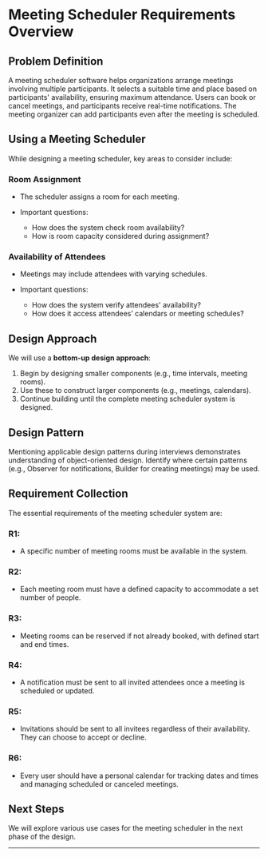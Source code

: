 # Meeting Scheduler Requirements Overview

## Problem Definition

A meeting scheduler software helps organizations arrange meetings involving multiple participants. It selects a suitable time and place based on participants' availability, ensuring maximum attendance. Users can book or cancel meetings, and participants receive real-time notifications. The meeting organizer can add participants even after the meeting is scheduled.

## Using a Meeting Scheduler

While designing a meeting scheduler, key areas to consider include:

### Room Assignment

* The scheduler assigns a room for each meeting.
* Important questions:

  * How does the system check room availability?
  * How is room capacity considered during assignment?

### Availability of Attendees

* Meetings may include attendees with varying schedules.
* Important questions:

  * How does the system verify attendees' availability?
  * How does it access attendees’ calendars or meeting schedules?

## Design Approach

We will use a **bottom-up design approach**:

1. Begin by designing smaller components (e.g., time intervals, meeting rooms).
2. Use these to construct larger components (e.g., meetings, calendars).
3. Continue building until the complete meeting scheduler system is designed.

## Design Pattern

Mentioning applicable design patterns during interviews demonstrates understanding of object-oriented design. Identify where certain patterns (e.g., Observer for notifications, Builder for creating meetings) may be used.

## Requirement Collection

The essential requirements of the meeting scheduler system are:

### R1:

* A specific number of meeting rooms must be available in the system.

### R2:

* Each meeting room must have a defined capacity to accommodate a set number of people.

### R3:

* Meeting rooms can be reserved if not already booked, with defined start and end times.

### R4:

* A notification must be sent to all invited attendees once a meeting is scheduled or updated.

### R5:

* Invitations should be sent to all invitees regardless of their availability. They can choose to accept or decline.

### R6:

* Every user should have a personal calendar for tracking dates and times and managing scheduled or canceled meetings.

## Next Steps

We will explore various use cases for the meeting scheduler in the next phase of the design.

---

<!-- ## System Design References

###  Use Case Diagram  
You can view the use case diagram at the following link:  
[Click to open Use Case Diagram](https://viewer.diagrams.net/?tags=%7B%7D&lightbox=1&target=blank&highlight=0000ff&edit=_blank&layers=1&nav=1&dark=1#R%3Cmxfile%20pages%3D%222%22%3E%3Cdiagram%20name%3D%22Parking%20Lot%201%22%20id%3D%224mi7ojPFxWIzs0nfCwQq%22%3E7Vxbk6s2Ev41rso%2BDAUIcXmcGZ8kD9mqs5nd7OZRAxqbGkAOyGM7v34lEDeJc4w93Jx4Xsa0oIGvP3VLrRYr8Bwff0rRbvtPEuBoZerBcQXWK9M0gG6yf1xyEhLD0AvJJg0DIasFL%2BGfWAjL0%2FZhgLPWiZSQiIa7ttAnSYJ92pKhNCWH9mlvJGrfdYc2WBG8%2BChSpf8NA7oVUlPX64afcbjZlre2y5ZX5L9vUrJPxA0TkuCiJUalHnFqtkUBOTRE4MsKPKeE0OJXfHzGEQe2hKy47sdvtFbPnOKE9rngj%2BPRPPzrP9ZXH8KPt5eH3W%2FO5sGEhZoPFO0FGF%2BOFCdBJh6ankqQmPCRY82OXiPiv6%2FAExMJYxp2cfhjyO4J1jo72tKY%2FzTYzxwgHIgG9cHFu%2BCgZSbxGj9hEmOantgJh4ZxbAFriiNEw4%2B2JZEgxKa6tlL3lYTstqYu2GtbQo%2Fgrut4Gmwrycg%2B9bG4rgmwpMrVz6qiKN1gqqhiPxrvWYtyC15gTVsx5sq0IwbyU7ZDScuc9h97Trwnn0QkXYFHjuTmFf3AXoHdW5f%2B%2FSM3G%2BtYCX14Q3EYnYpLYpIQptrHjfYsZwRv1XfHQk7xkT6gKNwkRUPGcKCNpgPzKw8x8ytFc0K4IG8vH5P92hT%2FoeyIIAOIS%2FOeVB2VgMEcMiZZ89%2B8i0COCmTQnzvXqM4tyXqVGrNWUximaqkbCrtUDVGY5EdPGU3Ju%2FBJvNXIpW%2Bskz3nduOywuUwcQEwF0X4LX%2FYpw%2Bc0pD5uceqKQ6DIBLKmeHCZPNvsstbHoym9BehYg2a0l9zH1iLU0IRRa%2Fi2fVcFqFXHH0lWUhDUtwzLa962nHmZ%2BWLQm5OuBYtKX0mCXthFAqkMcroAWe0gUT91mGyxWlYtDUAZu%2BLj71MWDVV1qsdDeR9ujrTra2tn2oxsBvyQ2WiXAZho22LK9QKfXUTymrxpnF7mVr5YcWvprDNenGe0j0KJ8B8SuEHyr4kefjaTXOnfdiGFL8UnXstOmTDp3%2FTiwsbfM%2BPi9Yc2YbDhOV4oOHnK%2F%2B8bcTfKvx2%2BfmWU73UgzqKB33cYOGsm1CxYL7jP%2Fdx9OhT7kGrvvZLi%2F8sWBJKSbySOyNYUzICpKYEqa1CCjoRHQlQVwH0eZ8xPHB6s5i65syYeipJgzhMbgZQD7YBtecmael3Goi%2BnDKK45uF1JsdUlOBlKJ3zEd8of%2BOVY%2FKdLLpHp4k8ACpRzueipahTwqXOnTP%2FHzIvgC4qiCyHLjUsLJDp7grUs8JlNvRC6cFylQ9G3vD9%2FyttqEf4VnxctzzxPImhctQ4PJRGizKWXWRalqQVNfuo2w7L5O8pYFkKSCpAP0lM2qWIZnC9TTbbGvpm1JTHKon2WvkhJqpzgfHsyIzXnr6n2jKD37nLRosD9fH5pnr0znrF%2BD0CKNz0ETpsZ6uGVfSREnidlBubKaoIxKFKXlar53UK4xdJ%2FREOq9M5olUnjqHEGm8VhIvT%2BG1E3g8Tycl7wpRnbgrOBRJk5ciZVcl7Njjw6cVXK%2BURF0jTddO0tUpumGioORVnA4HD80OD%2B%2BO5eDVWfjd4AMaXE4OeqDD4HBCgwN1qex7sUCY9by3Z27P8Noe33bcMz4%2FP%2FrK0GbvhtNPBwLzikDQhT0cJjYAR9ecdneXA3%2Ff0ABsTzO9xp%2FkRSyNeZLqT3rSkWMG6FqvG4ZRlimNIbxzo4jLGLUQokDP0xw4DFMYDTRT0mVPu34LLhtu3gmhrsEDfRg2MEXavGSw1Gn2p8hwDGnBBVs3xXFBBcsThzUR%2BMGpcdCbBgW8PYZNC%2BGLbRjdo4yLvYesyJx2pmoBhS0R2fBFIZ3fy9TZEdnPnHaXFimq4dtcSRpLTdJ8hPjAJI%2B%2Bz3rPzNlk6zxc02aTLXUIvN8FiOKFIObIq99diBmTIqYO8VAQVJ0yJkH4xl8gzUGcs29KZOtak52YbOpgqAldimPywYmXj1MqMY9WM3MQLg1INTXVCSTqrHSZ0%2BMtADs1y%2BOjyN9HhdObvdvaUpbE0DvSJJPG1NLlNleyt4TH1Lc9v3pOekFHGtN7HQuOLpwSLXXBEWVZXqzJ3%2FU9TDYcrx2Zt2NaYHE0U2dHgmboA4VRUZNqo5hjkbxmu1VHveOcC5RdzJsWQHXsy%2Fw%2FLjzaEqpO5Iz%2F7IjZal9VAVrahHwh82xgW5oL6kSrbrVtC6y2xv7p3e%2FrnXgWXi463iny%2BdTd1ZxQFE1NAjUVo5DgvjL4mcAgzbDmXhm0e9T63A0%2B4Nq%2FNbfBB14Krty8YdktNw%2BBc7Gfb6z6VEs8v68aVUWXlhGdzemXDu%2FsMnOZpF5IxAGup5mg25dcPBBRdcGJi9XsgZeTl83KhXAIMru7EoWuHLd0qDImZtDA6893BvVgkONYQzGoQ9XUDOpRBnln0AhxzHEbNU62NFy6dnJ9Ru%2FU86oeFZd3bo0Q3xxvGD516ZqYQ466OnHn0BQRbigOdemamkM98jvDbwqROKGf4cTABcIzbhQxAdDctsVt4F7Hng5djqxrbPbck0XjJot67ISHXR8VGStZ5NzIpErX3ZaD0aDtTOtkyq6xkLAFoKVZ7W0I3tXbEDp0lfmaqRzPjUzNRufhQuiV7zcAw9Ar3wdhS%2FSatlzduZHZ2d%2BFXi6AWrkJ%2FbP0cgEbdMvea1p6uTcycbM9efe24w1Kr1uLonI9bF06dvHUz7SYdSRl%2BsQ0HKsG6NZouBB2WVLUu55dliM5y6kdnDkos75puLOrueWKwUIs7MnVPLal6VdO%2F125CLOs3JjKxpdlji7Y38k3Nrf6uwXNQfv7Wdp4PcOTvawaAE%2FergG9K7lly1VJ0%2BaV3Ms%2BOHQRtxwplkCwUG4ta%2BjjSdtZHCip6M0t%2BTtpcpAbm1tj1TvxLy60Rj3MgoPVtQ5Xt%2BQsilbyB%2BGgcyWtTOnrWlUN3VS0GqtgSZeqpaE%2BYLn0%2BS3ubk9aLeyjK3KVpXstraQMvCPvyLiaVivxvfPG6fWXzsGX%2FwM%3D%3C%2Fdiagram%3E%3Cdiagram%20id%3D%22A038mI5rNn6LkVU-p_f-%22%20name%3D%22Parking%20Lot%202%22%3E7V1bd6M4Ev41Pmf2ITncMY%2B%2BdGbmnHRvttM7O71vMii2TjBiQY7t%2BfUrcTMIfA1gwdAPHVNgFar6qqQqleSROlvvfg2Av%2FqKHeiOFMnZjdT5SFEMQ5boH0bZxxRNMxPKMkBOTJMPhFf0F0yI6WMb5MCw8CDB2CXILxJt7HnQJgUaCAK8LT72ht0iVx8sYYnwagO3TP0PcsgqoSqSdLjxG0TLVcraUpI7a5A%2BnRDCFXDwNkdSv4zUWYAxiT%2BtdzPoMvGlgom%2F93TkbvZmAfTIJV%2F450b7%2BSzJwc%2FJ5L%2F6ExgT%2FK8%2FH7S4lQ%2FgbpIejxTDpe1NffbKZJ8Iwvjfhr3ndA2CJfJG6kTyd9nlA8E%2BJWkRicAdeQAuWrKnbPpuMKDUQwv00zL5G%2FFZ5AhgTduZuuUrsAhJAKh%2BU2rxG9HVH3CFbPq6SbtUEAueF6X5PG0VsI6mwEvfUs6%2FcIUcFjhwYPCQ3JiE2GViPtHNa8TpwjeSybPcpIuoWEP4DdNnolYD5C371UUQhhRAP5D9Dskv%2F4j7%2BYEp%2F8peKgXGygcMCKImPIlBOI%2FQOU0gOY85TzF96s2N7PENUTuhUiJr%2Bmcu04%2FbFSLw1Qc2a3FLXVvGJm9uiQUydnCXIyXm9yvEa0iCPX0kuasoVuILEneoSmpC2OacyzihrXJ%2BJf0iSPzZMmv8YPH0Q2L0VzgAXRwHMANBeLn1dkXpsmVySlf0CqVrFUpXm1K6IY7SfwQb%2B72HaleyKYI4ajfFUfsfwOuj0jVFOKWPxVH6V0xwYO%2FpJK2PujdU4XQvyyXlf9kR6DlhSa6UOGHxEr1auNh%2Bp0KhpCQgk4348ikS5lwqCjTAG8%2BBTnID7hD5k31%2B1CU9uf4ZXSvj9Hq%2Byz083%2BcuXmCAaN8ZoiLaUcWEeBPY8FTflfhB6BQivKP6e5AeJUm1yhozEu0E0AUEfRQDwyqVJSxeMKLvfMCHalqPus5BROZUH3cr%2BWo%2BmCu3Ni42JStcU4RaLiQnmkofxG9vISw8E4EtE9En8KdUOB8OeC7y6KcpjWLwexZjM1gxy51hFzMoeDh6iDNz3heskeO4UWPUumlM9IP5hvmDfKA8R1%2BcqwfK98QM1QjIBBCwiN6Mgc8FC%2Bi%2B4BARhFn7Qfzs1GcCjISnT0f6PKIEZIY9FqSiCKgQhGQLQ5L1LO0J8lYU4qQmnyNpnM%2BRrbLPMcwKnzNuyuVUTTKO%2B5pEsce9iUdfKnYnkiSnhNif6Nn1wZ9EV%2Fv81cUeJbaXOjxKTvZ6hej1mhwK9VaPY03K%2Fsmcb9E4HV%2FsW840LFtcw0c8TW1epGoK0wlIiYIUxbAeNeXI7ORqeCgmFRQ%2F%2BlhGu5iwBkx8DhMan4u6HRCaJT%2FKxn0Bkc5%2B6gYEBwaNAv9vPeiYcm2wMWUBYFM1Q%2B3oAsgLCN7pjPbVx%2BSK%2BLqrSwSM02XLH3UyDZ8CCGPGC4zdfomUGtrvF3WwMzmZ0oKLLlXkZFpdcFHLOZm7eZzfgOdQxfk%2BHfd6l5CjYQqnfHNcofxWE3KqQMPNDK%2F9eETpmeIP1SMCKV4VR%2FHPbErVQ7VrfAJeALULVF%2FT89UXPhMqgPKraiuG7HeN2W%2Bd17lS1nmr2W%2B1qrKiE2mps4mIFM2iJCIkjSWpOf2bN6e8q1rjYdJwLkLt7NKJKJhQzHKeOxsHrs9zj8t5blNpNz%2BlDmsfn8SEztdh3Q4IXSonLFsHREMLH%2FfOc4s2vJh8JdftsDGV%2B8NGK8Om%2BUqgg7PRFTOPL5l6H6tdfKVmcg2%2B6iv9GWtUBDwCbi79qWjN4KOYhvGUmpkIge1n100mtk1xe0UirKv5%2FU0IAw%2Bs4R0WTvztPZZrQKzZVxrYbsKY%2F6RAaqnzMAhZCM34v8Sfe4WrAIbU1YAw3NKXSLfr9GL1qFiuqUlyOb9QuXokN5ZU0ssZxTZLeke5gt7RyWLe3OBfGPrPDPtH9Xa24DcN1c5OBdKx6y5TAYlblNJk8%2Bb4VDvXVNOTgHKCc8BiLBmzC1jkF0w0%2BfbQ2DrXVNNYFGhzU1KIM1nCv8Ossq1JVIBtGIbFPcE9mGTwdZiaUlHCn5l8O3uCBdozNnHWyOu%2FEQHHyZXvXVZgVi%2F7L3ToA54Nz5tWI9x36GyvO2PSsiycSafMrjdpepfpsvj%2FibEgTqx4izCWpjSQhCLNUei7YD%2FFIHD65ULTgmBUmHQ1OiXhPfZX4I8K6cfXJNtFjVZ6RiEp3s17fC4%2FKfGEPmkqXOEtKzM%2BCO742S5Nj7SK9EtI%2F%2F7Y%2B%2FAWNYVxsb109oya%2BoVIA%2BbkzZ42rvsNE%2FRGh0NWrNOjE3NkPgVnVBRwq1UlPs2l4AyBKrjZrG3f%2F%2Bnxhb69ex1bQlKMaBOTjoldN15%2BHmwZZeNteR4sUEFuFPMMptvVjlEIIQcQ2LtT6koZKQHMVqBj6o556J7aL4n6mR422V5wRdAavpJots0YM0ujHBm1pRdgS0h3fQGwjspSYu54s3DbYuyD%2FRqmnF%2BSi3ZYf8SHuF5%2BtmmdEVWuTCS27lNVIp1x56pUDKH07ETic%2B482y5Tvz8X6ATK0SfLxyptpKeDwd1cUt42E2m3WsLF3H54z8GALc6EFInY%2B%2F0elXSZ1QSngd1dr6hVndZY6RWlxryiQDUMMxCuLvdnnVF7ptFU7aZZofZ2D2MWaLV9VlwV6ovWtbEumtbNqiQyJ9Bhc%2FBnine5DTy6UbEhXFUrdN7U5mCz6gyI43WSZ7duZZWQmqaMDrWQD9KjrIxH7Z20mw5bomzdkkzex99%2B1GEZRFqxqYbLGs2qfLUwmDmye3B0uqy25p1dqScVBX46tzfrMNhcX1Wrl%2BDX7pZ0874V3tI4h1HpUbGUFt3aLbiqb5sA78NKG%2Fwu3y7IpfN1nXeHTYOoI8ke6G3WlyV6SqkHkdI9DvqobCj1dRPlSIzPDgRzqenkI4CosZraP5lDGBgNjLrN6Akgd7CdgdHA6HpG%2F%2FZeABpsZ2A0MLqa0QuNq4oLQZ3sxsBoYNQ%2Bo%2B%2FwLc49HGm%2BM0scEreXW7fSE7XOLXE0VyhvCrSeOfpc4H%2Fs2JhFBT47F%2FhP7ChV1XFTHhgNjDJGMxeHQzA%2BMOoRo6kL7He2O3HA9cBoYHQ9o29scbzr83xV40qZLP3SeT7%2FW8P1zfMFqmAbfW6ef6Tuf1EBzc5N8zuPff43PnTr0t%2F4MJqC%2FlgRB%2FrJxrTvUW26kNCtsSB9hTdBeIeNCAGT7oVsuydVavb2xqVdnEQbPdJNrUd3%2FXXGdfDDpqFUHeXa6p7WsUA%2FCZa4jmdMXvc0wFj333%2BswW4GWJ0z2Z%2FBeO2se7sjXohT5O7AmRXP5TeFX3GWR%2B3vEp2ttHHdHp2QqXK%2F4GJoFecRKGkYVAh5bpj30csAM5EeSiBpV1ZfsQPZE%2F8H%3C%2Fdiagram%3E%3Cdiagram%20id%3D%222JbYtx7kbXOYMD5rNI6i%22%20name%3D%22Parking%20Lot%203%22%3E7V1bc6M4Fv41rpp9iAuJi%2BHRiTs7s9WZ6mqnemcesVFsKhgxICf2%2FvqVuCNhGxNuJumHjjnGktC56JzvSIeJ%2FLA7%2FNs3ve0TtpAzgZJ1mMiLCYQygAr9wyjHiAI1LaZsfNuKaCAjLO3%2FoZgoxdS9baGgcCPB2CG2VySuseuiNSnQTN%2FH78XbXrBT7NUzN0ggLNemI1L%2Fa1tkG1OhJGVf%2FI7szTbpWku%2B2ZnJ3TEh2JoWfs%2BR5G8T%2BcHHmESfdocH5LDpSyYm%2Bt3jiW%2FTkfnIJVV%2B8PMwP%2F4ir%2F%2BsjLfdfvef4OFp9XwXt%2FJmOvv4iSdQc2h79x4bMjnGE6H9s2fjvN%2BZ%2FsZ2J%2FJc8g7p5R3BHiUpIYmgA7kzHXvD7lrTsSGfUrMW6KdN%2FDfsZ5UQfpj%2Bq%2B1uvmOyPAYE7ZIb6BOt%2BB9RmsfTtj4bcSJBSXcg33PJA62wbyH%2FLv5iHmCHzdeZ8V4zLw56IenEiE3uzMOD6Zlrm1D1mDNWUU6eecIGu2YPWaHH25tT07K%2BucQ33TX67V%2FRM66owehoWlnvB5v00PMGkViBnu31K0qHUCB2NJZgi98f945zeRpgoVP4hnxiU%2BM7j8zHIrQr97ExWUS93mN614sTWtIXm1o4KqVkR%2F8sAP34vrUJWlKdYi2%2B00Up7Ya1jQ4nbSdILTJdzBDeIeIf6S3JD4xZbMXjhQwoyQr1ni0LUFUj2ra4IsTLUbwUbdLWM2NNP8T2%2BgrbDQdnu3%2BaBI3fbG%2Fx3g8iybbwfuWgjtTKZ7Nbsdvbm1Wq9uu9Qx9xvsN7N7VfJxeoWzEdUAKzqVo0HnqJ8UjtRN54GG3ZDnk4toMt18fxW43RelzU87ja5bgZ5ZWBNDTVVQakutTX%2FdLcm30wKkK2RVfcovq%2BYTqC29ZaVeG9dbVvrVWHo7X0r7ljU%2B2IV%2BYqoMHzmqTU4i%2FiK2rijzvkfgLdN0NntAdnPyAm2QfJghrO9jIiddM%2FsXeIjoFxPXz2MLJ7ZNSuBuCbbkAlEbt%2FxPaXSiZ1KzrqPtUa%2F7xg34pNBKrEBSEzpaJNBFJbRlEbjlF8MINtdXN2M1yXteJKCCWthOtKCdfltpg%2BGxLTfWuETNd0dWhM10uYzs2nY7soXPh8%2FJom29g0sYl7wA6mTF24OLyJm2WeFTvbspywMZZdoaEoY83iDmSU7%2BEPF3JG%2BRnPAiP5mC615iocmcRcI3OFnB84sImNWft%2BdO%2B9h2lMEE6Vej9RFyHFJw%2FYZU6UHXILmQF5pytp%2BmTJk9juFvk2aYjlCuQ83hSwzrFclktYrrfEceMyx5FrzVmONuNrTjl86nhZyIo5gGik%2BRf7PFUUGF%2F%2FzXgqTQF9hIiwOOTuXhxzFz%2FoVNPHYnYhpEVDQZaQ%2FOUmnA4X7%2F01urSGiYzJTbtaMusJzUeOSey34jDKeBH38AOHUWjKdzjj7bvCqXD0APHv8ulhvqkSEVKKTRFqehERmgrFI330%2BhKTICvDFBnEYMq%2F4p7Ci7%2Fz32QNhVfH%2FFV96Ytm%2FJJd7U36Zio8sdBcLX0zVZA%2BvVvpE7dCfDsQKm%2FBOSFcOXj9GvI52bwCtOjyMVzuQ35XEFFV0nMiKk2hAfs0apfFKo0UmrZgwIB1ZUg1uKZ03hi2LUMDSsl%2BFOX5hbb22vkE6VzHptMaoD9xVZTh9h7RDAIqQGODeQHgglugKKrg9AK9S5gXDCixSqPbPFo4kuhW1Tmma4YY6XQb3IIBpeSe%2Ff36dYRs1%2FlE7ADYPqCczi%2FTHSHTgSQPj%2BsDAq2fMMH%2B%2BkjdtDEyH%2FJZ3AEwXwSvOw0S1UkhSNST6xowBoNF1EkOygBTSZpN%2BoUzogDqpEjcSXSMsiEKQWPBqCJNAZcn02Q4hTMj%2BadzsETl6BTKxlSXsn9F6ASoPHRyIlbNGk5uxC8vAWonnv2C7VuF7TUe9NJk0cJpsxIL1xZqDxqG7TNrI0lF4HSqgr6NTa%2FgqaZQc6Bk5gBwklDXzlxqV%2B4WVk3AvJsXqL7kRJ8ZUwWe5icPZVSVE12nM5Yta4bBy4nWrZyUnUT8kpMrfJd0m86HRYM2BagbNBzZKIPVG5ANTi4UVf%2FUKxKQ%2BQxwfQmS4bAkaECw7EcTM%2FHxiqWHyRVR%2F62mLuw%2BNn%2FawaOPULUzvLc3pVTR%2Fqj0gDeDFAE%2BjkrrM%2FSWCIIDygn8broWZZzn0SVwdDChrnF4jVR21qNTlBAOKDHwgHdetKCMjO9AMobH%2BAHlBr4zj2qEbJd5fHYAbB%2FQlvZxp4RUODzmf2HkrWLkhlxkuVGSBOwUIoefCCKHvQIShqycg7IlpSZEfr5dw%2BgWIU8s083LU3%2FIp6ZMFXhiYbge%2FNTUqapzItEtXCV%2FgeEfhTL1U47C9VCmrp2BMjsXjc%2BChfe79ACNPy5dX4A0aVACJELhnW5hyh%2FFkqaz9NxLL%2BdcKghZc3uLNGNq6JxQ6XWFirXGSSjkz%2Bm3LUm1IU76LYt8i%2F%2BfqcQQZT%2FcVRDFkdIXaVCkhR14jnm8x8Xj9CNIlVQs%2FdRgj16W3Yu6fjK9Yo5wGWfCqNJK3%2B2AFL%2FNZQf5JKLEE8bEqbDmrI9QNnGnDzi1Ufa3MO%2FSbwH9%2B3z0UB02BVFmV7p4UKv5SaTreTwyVr%2F3T0zsF3ttMmhoRMfGDP5QASjZdSmXQUqgNRRRHlDK6FT9xgsg8q1aDhI%2BZ3L8sztLz2ppLfussMV8614H0FtxNS8uX5evrtZR12%2FRserqp42bNO%2B5mnKRdp8rKXcz9lys9ghFe15e2YyvD9CcPR9QJrjoeRSvqmw4m6%2FXoZ6OfiXYB8h3zR3qQTW99z72uZkRZ5c5uzAvkDp6eOQHOMYFfkSfRyVXPgrY2zmC4J0OYjwvxYAzLhtvlJWZK9t116If3e8BzUkO25ycxTWzlEzxEObkPOreIPaZrH0XkXj5comzpkBSqPLH%2FEHdakDZpoCTTbWNj4o7Q75k8cRUGQOURZ0vLyOYraqyKEv8yQqhqbZlsWzTSr%2F4wnzzKSqId%2BVD%2BXiNgqBY42kEPobBaw6sWra6vRdwlG3Y6UmX5tbOdsevRBzA3sdr%2FXp%2FqeBoVFrAawag0uKGKyDMaM5Jwx5yi5OVc9fYDoeAruckuduyzR12rectY330VXKvkhBi5y5sinpUy7hb7JMt3mDXdL5l1Et7hFeYELw76RuCvGc4vVBCJvUN855hzlFs3zesumFIOSt1STOxzMnNuIiQL0an8nswKocrCq8VQlMtu4jJDspPoQNSHR3gt04OTweiNGK3SgAEF02pfWx8JlT05JtqWwnE3XEjVoKpMsvDBGAqQfm8KpyvKFaAD6ThqQfsYYkQQn%2Bt7p6%2FDEs92VTb2iHu%2BBuvdrB6eMV6e7o2ZuWQe1AOWSjxWFs5VKH8TdfKUbaFpxLOmxPqvKp8VL6jiK8KPgzOy3X%2FMpzI24cLSIJmXB7BEst1oWEgqIDQVNtyW7ZVYaQ2%2FcbSIpVNdw%2BxLxAqcsu1X%2F5i8Kk6oakBFENVyk75j1ZPZCOnKKzu7oU1ovobk4YYN8M%2BnB9J5aqiKbXBI0lQIFBNgaj8mcfcbfGx%2FzODFnqKl6vTx9%2F4mP76X8DYt8o0Ohp3s%2FpdoZBDjdePFdFWeB5qalr0%2Bzo%2BCRXeG5drO%2FYCMKrwJzHbdpCaLfhQlcf98e7ihNfnndwxnpeM%2FNPyTpjw6ntWBBXumnfNVkEYPO80%2FlxSbd6VNNVxUJm8GPKz8M4wjKk2a4p9pa11zcGykrkfd4duLAKPMb3aibfOqlXw4GftFJz4ToqOX6KplpUVOC14feOorJ5HIZesGRWFmouKlUtx8ckYu8UCGckbTZvKPH9U0BVeOtOzXte%2F75qPMtWZ2pCg00sfsz1c2e2%2B6W2fsIXYHf8H%3C%2Fdiagram%3E%3C%2Fmxfile%3E#%7B%22pageId%22%3A%224mi7ojPFxWIzs0nfCwQq%22%7D)

---

###  Class Diagram  
You can view the class diagram here:  
[Click to open Class Diagram](https://viewer.diagrams.net/?tags=%7B%7D&lightbox=1&highlight=0000ff&edit=_blank&layers=1&nav=1&page-id=A038mI5rNn6LkVU-p_f-&dark=1#R%3Cmxfile%20pages%3D%222%22%3E%3Cdiagram%20name%3D%22Parking%20Lot%201%22%20id%3D%224mi7ojPFxWIzs0nfCwQq%22%3E7Vxbk6s2Ev41rso%2BDAUIcXmcGZ8kD9mqs5nd7OZRAxqbGkAOyGM7v34lEDeJc4w93Jx4Xsa0oIGvP3VLrRYr8Bwff0rRbvtPEuBoZerBcQXWK9M0gG6yf1xyEhLD0AvJJg0DIasFL%2BGfWAjL0%2FZhgLPWiZSQiIa7ttAnSYJ92pKhNCWH9mlvJGrfdYc2WBG8%2BChSpf8NA7oVUlPX64afcbjZlre2y5ZX5L9vUrJPxA0TkuCiJUalHnFqtkUBOTRE4MsKPKeE0OJXfHzGEQe2hKy47sdvtFbPnOKE9rngj%2BPRPPzrP9ZXH8KPt5eH3W%2FO5sGEhZoPFO0FGF%2BOFCdBJh6ankqQmPCRY82OXiPiv6%2FAExMJYxp2cfhjyO4J1jo72tKY%2FzTYzxwgHIgG9cHFu%2BCgZSbxGj9hEmOantgJh4ZxbAFriiNEw4%2B2JZEgxKa6tlL3lYTstqYu2GtbQo%2Fgrut4Gmwrycg%2B9bG4rgmwpMrVz6qiKN1gqqhiPxrvWYtyC15gTVsx5sq0IwbyU7ZDScuc9h97Trwnn0QkXYFHjuTmFf3AXoHdW5f%2B%2FSM3G%2BtYCX14Q3EYnYpLYpIQptrHjfYsZwRv1XfHQk7xkT6gKNwkRUPGcKCNpgPzKw8x8ytFc0K4IG8vH5P92hT%2FoeyIIAOIS%2FOeVB2VgMEcMiZZ89%2B8i0COCmTQnzvXqM4tyXqVGrNWUximaqkbCrtUDVGY5EdPGU3Ju%2FBJvNXIpW%2Bskz3nduOywuUwcQEwF0X4LX%2FYpw%2Bc0pD5uceqKQ6DIBLKmeHCZPNvsstbHoym9BehYg2a0l9zH1iLU0IRRa%2Fi2fVcFqFXHH0lWUhDUtwzLa962nHmZ%2BWLQm5OuBYtKX0mCXthFAqkMcroAWe0gUT91mGyxWlYtDUAZu%2BLj71MWDVV1qsdDeR9ujrTra2tn2oxsBvyQ2WiXAZho22LK9QKfXUTymrxpnF7mVr5YcWvprDNenGe0j0KJ8B8SuEHyr4kefjaTXOnfdiGFL8UnXstOmTDp3%2FTiwsbfM%2BPi9Yc2YbDhOV4oOHnK%2F%2B8bcTfKvx2%2BfmWU73UgzqKB33cYOGsm1CxYL7jP%2Fdx9OhT7kGrvvZLi%2F8sWBJKSbySOyNYUzICpKYEqa1CCjoRHQlQVwH0eZ8xPHB6s5i65syYeipJgzhMbgZQD7YBtecmael3Goi%2BnDKK45uF1JsdUlOBlKJ3zEd8of%2BOVY%2FKdLLpHp4k8ACpRzueipahTwqXOnTP%2FHzIvgC4qiCyHLjUsLJDp7grUs8JlNvRC6cFylQ9G3vD9%2FyttqEf4VnxctzzxPImhctQ4PJRGizKWXWRalqQVNfuo2w7L5O8pYFkKSCpAP0lM2qWIZnC9TTbbGvpm1JTHKon2WvkhJqpzgfHsyIzXnr6n2jKD37nLRosD9fH5pnr0znrF%2BD0CKNz0ETpsZ6uGVfSREnidlBubKaoIxKFKXlar53UK4xdJ%2FREOq9M5olUnjqHEGm8VhIvT%2BG1E3g8Tycl7wpRnbgrOBRJk5ciZVcl7Njjw6cVXK%2BURF0jTddO0tUpumGioORVnA4HD80OD%2B%2BO5eDVWfjd4AMaXE4OeqDD4HBCgwN1qex7sUCY9by3Z27P8Noe33bcMz4%2FP%2FrK0GbvhtNPBwLzikDQhT0cJjYAR9ecdneXA3%2Ff0ABsTzO9xp%2FkRSyNeZLqT3rSkWMG6FqvG4ZRlimNIbxzo4jLGLUQokDP0xw4DFMYDTRT0mVPu34LLhtu3gmhrsEDfRg2MEXavGSw1Gn2p8hwDGnBBVs3xXFBBcsThzUR%2BMGpcdCbBgW8PYZNC%2BGLbRjdo4yLvYesyJx2pmoBhS0R2fBFIZ3fy9TZEdnPnHaXFimq4dtcSRpLTdJ8hPjAJI%2B%2Bz3rPzNlk6zxc02aTLXUIvN8FiOKFIObIq99diBmTIqYO8VAQVJ0yJkH4xl8gzUGcs29KZOtak52YbOpgqAldimPywYmXj1MqMY9WM3MQLg1INTXVCSTqrHSZ0%2BMtADs1y%2BOjyN9HhdObvdvaUpbE0DvSJJPG1NLlNleyt4TH1Lc9v3pOekFHGtN7HQuOLpwSLXXBEWVZXqzJ3%2FU9TDYcrx2Zt2NaYHE0U2dHgmboA4VRUZNqo5hjkbxmu1VHveOcC5RdzJsWQHXsy%2Fw%2FLjzaEqpO5Iz%2F7IjZal9VAVrahHwh82xgW5oL6kSrbrVtC6y2xv7p3e%2FrnXgWXi463iny%2BdTd1ZxQFE1NAjUVo5DgvjL4mcAgzbDmXhm0e9T63A0%2B4Nq%2FNbfBB14Krty8YdktNw%2BBc7Gfb6z6VEs8v68aVUWXlhGdzemXDu%2FsMnOZpF5IxAGup5mg25dcPBBRdcGJi9XsgZeTl83KhXAIMru7EoWuHLd0qDImZtDA6893BvVgkONYQzGoQ9XUDOpRBnln0AhxzHEbNU62NFy6dnJ9Ru%2FU86oeFZd3bo0Q3xxvGD516ZqYQ466OnHn0BQRbigOdemamkM98jvDbwqROKGf4cTABcIzbhQxAdDctsVt4F7Hng5djqxrbPbck0XjJot67ISHXR8VGStZ5NzIpErX3ZaD0aDtTOtkyq6xkLAFoKVZ7W0I3tXbEDp0lfmaqRzPjUzNRufhQuiV7zcAw9Ar3wdhS%2FSatlzduZHZ2d%2BFXi6AWrkJ%2FbP0cgEbdMvea1p6uTcycbM9efe24w1Kr1uLonI9bF06dvHUz7SYdSRl%2BsQ0HKsG6NZouBB2WVLUu55dliM5y6kdnDkos75puLOrueWKwUIs7MnVPLal6VdO%2F125CLOs3JjKxpdlji7Y38k3Nrf6uwXNQfv7Wdp4PcOTvawaAE%2FergG9K7lly1VJ0%2BaV3Ms%2BOHQRtxwplkCwUG4ta%2BjjSdtZHCip6M0t%2BTtpcpAbm1tj1TvxLy60Rj3MgoPVtQ5Xt%2BQsilbyB%2BGgcyWtTOnrWlUN3VS0GqtgSZeqpaE%2BYLn0%2BS3ubk9aLeyjK3KVpXstraQMvCPvyLiaVivxvfPG6fWXzsGX%2FwM%3D%3C%2Fdiagram%3E%3Cdiagram%20id%3D%22A038mI5rNn6LkVU-p_f-%22%20name%3D%22Parking%20Lot%202%22%3E7V1bd6M4Ev41Pmf2ITncMY%2B%2BdGbmnHRvttM7O71vMii2TjBiQY7t%2BfUrcTMIfA1gwdAPHVNgFar6qqQqleSROlvvfg2Av%2FqKHeiOFMnZjdT5SFEMQ5boH0bZxxTN1BLKMkBOTJMPhFf0F0yI6WMb5MCw8CDB2CXILxJt7HnQJgUaCAK8LT72ht0iVx8sYYnwagO3TP0PcsgqoSqSdLjxG0TLVcraUpI7a5A%2BnRDCFXDwNkdSv4zUWYAxiT%2BtdzPoMvGlgom%2F93TkbvZmAfTIJV%2F450b7%2BSzJwc%2FJ5L%2F6ExgT%2FK8%2FH7S4lQ%2FgbpIejxTDpe1NffbKZJ8Iwvjfhr3ndA2CJfJG6kTyd9nlA8E%2BJWkRicAdeQAuWrKnbPpuMKDUQwv00zL5G%2FFZ5AhgTduZuuUrsAhJAKh%2BU2rxG9HVH3CFbPq6SbtUEAueF6X5PG0VsI6mwEvfUs6%2FcIUcFjhwYPCQ3JiE2GViPtHNa8TpwjeSybPcpIuoWEP4DdNnolYD5C371UUQhhRAP5D9Dskv%2F4j7%2BYEp%2F8peKgXGygcMCKImPIlBOI%2FQOU0gOY85TzF96s2N7PENUTuhUiJr%2Bmcu04%2FbFSLw1Qc2a3FLXVvGJm9uiQUydnCXIyXm9yvEa0iCPX0kuasoVuILEneoSmpC2OacyzihrXJ%2BJf0iSPzZMmv8YPH0Q2L0VzgAXRwHMANBeLn1dkXpsmVySlf0CqVrFUpXm1K6IY7SfwQb%2B72HaleyKYI4ajfFUfsfwOuj0jVFOKWPxVH6V0xwYO%2FpJK2PujdU4XQvyyXlf9kR6DlhSa6UOGHxEr1auNh%2Bp0KhpCQgk4348ikS5lwqCjTAG8%2BBTnID7hD5k31%2B1CU9uf4ZXSvj9Hq%2Byz083%2BcuXmCAaN8ZoiLaUcWEeBPY8FTflfhB6BQivKP6e5AeJUm1yhozEu0E0AUEfRQDwyqVJSxeMKLvfMCHalqPus5BROZUH3cr%2BWo%2BmCu3Ni42JStcU4RaLiQnmkofxG9vISw8E4EtE9En8KdUOB8OeC7y6KcpjWLwexZjM1gxy51hFzMoeDh6iDNz3heskeO4UWPUumlM9IP5hvmDfKA8R1%2BcqwfK98QM1QjIBBCwiN6Mgc8FC%2Bi%2B4BARhFn7Qfzs1GcCjISnT0f6PKIEZIY9FqSiCKgQhGQLQ5L1LO0J8lYU4qQmnyNpnM%2BRrbLPMcwKnzNuyuVUTTKO%2B5pEsce9iUdfKnYnkiSnhNif6Nn1wZ9EV%2Fv81cUeJbaXOjxKTvZ6hej1mhwK9VaPY03K%2Fsmcb9E4HV%2FsW840LFtcw0c8TW1epGoK0wlIiYIUxbAeNeXI7ORqeCgmFRQ%2F%2BlhGu5iwBkx8DhMan4u6HRCaJT%2FKxn0Bkc5%2B6gYEBwaNAv9vPeiYcm2wMWUBYFM1Q%2B3oAsgLCN7pjPbVx%2BSK%2BLqrSwSM02XLH3UyDZ8CCGPGC4zdfomUGtrvF3WwMzmZ0oKLLlXkZFpdcFHLOZm7eZzfgOdQxfk%2BHfd6l5CjYQqnfHNcofxWE3KqQMPNDK%2F9eETpmeIP1SMCKV4VR%2FHPbErVQ7VrfAJeALULVF%2FT89UXPhMqgPKraiuG7HeN2W%2Bd17lS1nmr2W%2B1qrKiE2mps4mIFM2iJCIkjSWpOf2bN6e8q1rjYdJwLkLt7NKJKJhQzHKeOxsHrs9zj8t5blNpNz%2BlDmsfn8SEztdh3Q4IXSonLFsHREMLH%2FfOc4s2vJh8JdftsDGV%2B8NGK8Om%2BUqgg7PRFTOPL5l6H6tdfKVmcg2%2B6iv9GWtUBDwCbi79qWjN4KOYhvGUmpkIge1n100mtk1xe0UirKv5%2FU0IAw%2Bs4R0WTvztPZZrQKzZVxrYbsKY%2F6RAaqnzMAhZCM34v8Sfe4WrAIbU1YAw3NKXSLfr9GL1qFiuqUlyOb9QuXokN5ZU0ssZxTZLeke5gt7RyWLe3OBfGPrPDPtH9Xa24DcN1c5OBdKx6y5TAYlblNJk8%2Bb4VDvXVNOTgHKCc8BiLBmzC1jkF0w0%2BfbQ2DrXVNNYFGhzU1KIM1nCv8Ossq1JVIBtGIbFPcE9mGTwdZiaUlHCn5l8O3uCBdozNnHWyOu%2FEQHHyZXvXVZgVi%2F7L3ToA54Nz5tWI9x36GyvO2PSsiycSafMrjdpepfpsvj%2FibEgTqx4izCWpjSQhCLNUei7YD%2FFIHD65ULTgmBUmHQ1OiXhPfZX4I8K6cfXJNtFjVZ6RiEp3s17fC4%2FKfGEPmkqXOEtKzM%2BCO742S5Nj7SK9EtI%2F%2F7Y%2B%2FAWNYVxsb109oya%2BoVIA%2BbkzZ42rvsNE%2FRGh0NWrNOjE3NkPgVnVBRwq1UlPs2l4AyBKrjZrG3f%2F%2Bnxhb69ex1bQlKMaBOTjoldN15%2BHmwZZeNteR4sUEFuFPMMptvVjlEIIQcQ2LtT6koZKQHMVqBj6o556J7aL4n6mR422V5wRdAavpJots0YM0ujHBm1pRdgS0h3fQGwjspSYu54s3DbYuyD%2FRqmnF%2BSi3ZYf8SHuF5%2BtmmdEVWuTCS27lNVIp1x56pUDKH07ETic%2B482y5Tvz8X6ATK0SfLxyptpKeDwd1cUt42E2m3WsLF3H54z8GALc6EFInY%2B%2F0elXSZ1QSngd1dr6hVndZY6RWlxryiQDUMMxCuLvdnnVF7ptFU7aZZofZ2D2MWaLV9VlwV6ovWtbEumtbNqiQyJ9Bhc%2FBnine5DTy6UbEhXFUrdN7U5mCz6gyI43WSZ7duZZWQmqaMDrWQD9KjrIxH7Z20mw5bomzdkkzex99%2B1GEZRFqxqYbLGs2qfLUwmDmye3B0uqy25p1dqScVBX46tzfrMNhcX1Wrl%2BDX7pZ0874V3tI4h1HpUbGUFt3aLbiqb5sA78NKG%2Fwu3y7IpfN1nXeHTYOoI8ke6G3WlyV6SqkHkdI9DvqobCj1dRPlSIzPDgRzqenkI4CosZraP5lDGBgNjLrN6Akgd7CdgdHA6HpG%2F%2FZeABpsZ2A0MLqa0QuNq4oLQZ3sxsBoYNQ%2Bo%2B%2FwLc49HGm%2BM0scEreXW7fSE7XOLXE0VyhvCrSeOfpc4H%2Fs2JhFBT47F%2FhP7ChV1XFTHhgNjDJGMxeHQzA%2BMOoRo6kL7He2O3HA9cBoYHQ9o29scbzr83xV40qZLP3SeT7%2FW8P1zfMFqmAbfW6ef6Tuf1EBzc5N8zuPff43PnTr0t%2F4MJqC%2FlgRB%2FrJxrTvUW26kNCtsSB9hTdBeIeNCAGT7oVsuydVavb2xqVdnEQbPdJNrUd3%2FXXGdfDDpqFUHeXa6p7WsUA%2FCZa4jmdMXvc0wFj333%2BswW4GWJ0z2Z%2FBeO2se7sjXohT5O7AmRXP5TeFX3GWR%2B3vEp2ttHHdHp2QqXK%2F4GJoFecRKGkYVAh5bpj30csAM5EeSiBpV1ZfsQPZE%2F8H%3C%2Fdiagram%3E%3Cdiagram%20id%3D%222JbYtx7kbXOYMD5rNI6i%22%20name%3D%22Parking%20Lot%203%22%3E7V1bc6M4Fv41rpp9iAuJi%2BHRiTs7s9WZ6mqnemcesVFsKhgxICf2%2FvqVuCNhGxNuJumHjjnGktC56JzvSIeJ%2FLA7%2FNs3ve0TtpAzgZJ1mMiLCYQygAr9wyjHiAI1LaZsfNuKaCAjLO3%2FoZgoxdS9baGgcCPB2CG2VySuseuiNSnQTN%2FH78XbXrBT7NUzN0ggLNemI1L%2Fa1tkG1OhJGVf%2FI7szTbpWku%2B2ZnJ3TEh2JoWfs%2BR5G8T%2BcHHmESfdocH5LDpSyYm%2Bt3jiW%2FTkfnIJVV%2B8PMwP%2F4ir%2F%2BsjLfdfvef4OFp9XwXt%2FJmOvv4iSdQc2h79x4bMjnGE6H9s2fjvN%2BZ%2FsZ2J%2FJc8g7p5R3BHiUpIYmgA7kzHXvD7lrTsSGfUrMW6KdN%2FDfsZ5UQfpj%2Bq%2B1uvmOyPAYE7ZIb6BOt%2BB9RmsfTtj4bcSJBSXcg33PJA62wbyH%2FLv5iHmCHzdeZ8V4zLw56IenEiE3uzMOD6Zlrm1D1mDNWUU6eecIGu2YPWaHH25tT07K%2BucQ33TX67V%2FRM66owehoWlnvB5v00PMGkViBnu31K0qHUCB2NJZgi98f945zeRpgoVP4hnxiU%2BM7j8zHIrQr97ExWUS93mN614sTWtIXm1o4KqVkR%2F8sAP34vrUJWlKdYi2%2B00Up7Ya1jQ4nbSdILTJdzBDeIeIf6S3JD4xZbMXjhQwoyQr1ni0LUFUj2ra4IsTLUbwUbdLWM2NNP8T2%2BgrbDQdnu3%2BaBI3fbG%2Fx3g8iybbwfuWgjtTKZ7Nbsdvbm1Wq9uu9Qx9xvsN7N7VfJxeoWzEdUAKzqVo0HnqJ8UjtRN54GG3ZDnk4toMt18fxW43RelzU87ja5bgZ5ZWBNDTVVQakutTX%2FdLcm30wKkK2RVfcovq%2BYTqC29ZaVeG9dbVvrVWHo7X0r7ljU%2B2IV%2BYqoMHzmqTU4i%2FiK2rijzvkfgLdN0NntAdnPyAm2QfJghrO9jIiddM%2FsXeIjoFxPXz2MLJ7ZNSuBuCbbkAlEbt%2FxPaXSiZ1KzrqPtUa%2F7xg34pNBKrEBSEzpaJNBFJbRlEbjlF8MINtdXN2M1yXteJKCCWthOtKCdfltpg%2BGxLTfWuETNd0dWhM10uYzs2nY7soXPh8%2FJom29g0sYl7wA6mTF24OLyJm2WeFTvbspywMZZdoaEoY83iDmSU7%2BEPF3JG%2BRnPAiP5mC615iocmcRcI3OFnB84sImNWft%2BdO%2B9h2lMEE6Vej9RFyHFJw%2FYZU6UHXILmQF5pytp%2BmTJk9juFvk2aYjlCuQ83hSwzrFclktYrrfEceMyx5FrzVmONuNrTjl86nhZyIo5gGik%2BRf7PFUUGF%2F%2FzXgqTQF9hIiwOOTuXhxzFz%2FoVNPHYnYhpEVDQZaQ%2FOUmnA4X7%2F01urSGiYzJTbtaMusJzUeOSey34jDKeBH38AOHUWjKdzjj7bvCqXD0APHv8ulhvqkSEVKKTRFqehERmgrFI330%2BhKTICvDFBnEYMq%2F4p7Ci7%2Fz32QNhVfH%2FFV96Ytm%2FJJd7U36Zio8sdBcLX0zVZA%2BvVvpE7dCfDsQKm%2FBOSFcOXj9GvI52bwCtOjyMVzuQ35XEFFV0nMiKk2hAfs0apfFKo0UmrZgwIB1ZUg1uKZ03hi2LUMDSsl%2BFOX5hbb22vkE6VzHptMaoD9xVZTh9h7RDAIqQGODeQHgglugKKrg9AK9S5gXDCixSqPbPFo4kuhW1Tmma4YY6XQb3IIBpeSe%2Ff36dYRs1%2FlE7ADYPqCczi%2FTHSHTgSQPj%2BsDAq2fMMH%2B%2BkjdtDEyH%2FJZ3AEwXwSvOw0S1UkhSNST6xowBoNF1EkOygBTSZpN%2BoUzogDqpEjcSXSMsiEKQWPBqCJNAZcn02Q4hTMj%2BadzsETl6BTKxlSXsn9F6ASoPHRyIlbNGk5uxC8vAWonnv2C7VuF7TUe9NJk0cJpsxIL1xZqDxqG7TNrI0lF4HSqgr6NTa%2FgqaZQc6Bk5gBwklDXzlxqV%2B4WVk3AvJsXqL7kRJ8ZUwWe5icPZVSVE12nM5Yta4bBy4nWrZyUnUT8kpMrfJd0m86HRYM2BagbNBzZKIPVG5ANTi4UVf%2FUKxKQ%2BQxwfQmS4bAkaECw7EcTM%2FHxiqWHyRVR%2F62mLuw%2BNn%2FawaOPULUzvLc3pVTR%2Fqj0gDeDFAE%2BjkrrM%2FSWCIIDygn8broWZZzn0SVwdDChrnF4jVR21qNTlBAOKDHwgHdetKCMjO9AMobH%2BAHlBr4zj2qEbJd5fHYAbB%2FQlvZxp4RUODzmf2HkrWLkhlxkuVGSBOwUIoefCCKHvQIShqycg7IlpSZEfr5dw%2BgWIU8s083LU3%2FIp6ZMFXhiYbge%2FNTUqapzItEtXCV%2FgeEfhTL1U47C9VCmrp2BMjsXjc%2BChfe79ACNPy5dX4A0aVACJELhnW5hyh%2FFkqaz9NxLL%2BdcKghZc3uLNGNq6JxQ6XWFirXGSSjkz%2Bm3LUm1IU76LYt8i%2F%2BfqcQQZT%2FcVRDFkdIXaVCkhR14jnm8x8Xj9CNIlVQs%2FdRgj16W3Yu6fjK9Yo5wGWfCqNJK3%2B2AFL%2FNZQf5JKLEE8bEqbDmrI9QNnGnDzi1Ufa3MO%2FSbwH9%2B3z0UB02BVFmV7p4UKv5SaTreTwyVr%2F3T0zsF3ttMmhoRMfGDP5QASjZdSmXQUqgNRRRHlDK6FT9xgsg8q1aDhI%2BZ3L8sztLz2ppLfussMV8614H0FtxNS8uX5evrtZR12%2FRserqp42bNO%2B5mnKRdp8rKXcz9lys9ghFe15e2YyvD9CcPR9QJrjoeRSvqmw4m6%2FXoZ6OfiXYB8h3zR3qQTW99z72uZkRZ5c5uzAvkDp6eOQHOMYFfkSfRyVXPgrY2zmC4J0OYjwvxYAzLhtvlJWZK9t116If3e8BzUkO25ycxTWzlEzxEObkPOreIPaZrH0XkXj5comzpkBSqPLH%2FEHdakDZpoCTTbWNj4o7Q75k8cRUGQOURZ0vLyOYraqyKEv8yQqhqbZlsWzTSr%2F4wnzzKSqId%2BVD%2BXiNgqBY42kEPobBaw6sWra6vRdwlG3Y6UmX5tbOdsevRBzA3sdr%2FXp%2FqeBoVFrAawag0uKGKyDMaM5Jwx5yi5OVc9fYDoeAruckuduyzR12rectY330VXKvkhBi5y5sinpUy7hb7JMt3mDXdL5l1Et7hFeYELw76RuCvGc4vVBCJvUN855hzlFs3zesumFIOSt1STOxzMnNuIiQL0an8nswKocrCq8VQlMtu4jJDspPoQNSHR3gt04OTweiNGK3SgAEF02pfWx8JlT05JtqWwnE3XEjVoKpMsvDBGAqQfm8KpyvKFaAD6ThqQfsYYkQQn%2Bt7p6%2FDEs92VTb2iHu%2BBuvdrB6eMV6e7o2ZuWQe1AOWSjxWFs5VKH8TdfKUbaFpxLOmxPqvKp8VL6jiK8KPgzOy3X%2FMpzI24cLSIJmXB7BEst1oWEgqIDQVNtyW7ZVYaQ2%2FcbSIpVNdw%2BxLxAqcsu1X%2F5i8Kk6oakBFENVyk75j1ZPZCOnKKzu7oU1ovobk4YYN8M%2BnB9J5aqiKbXBI0lQIFBNgaj8mcfcbfGx%2FzODFnqKl6vTx9%2F4mP76X8DYt8o0Ohp3s%2FpdoZBDjdePFdFWeB5qalr0%2Bzo%2BCRXeG5drO%2FYCMKrwJzHbdpCaLfhQlcf98e7ihNfnndwxnpeM%2FNPyTpjw6ntWBBXumnfNVkEYPO80%2FlxSbd6VNNVxUJm8GPKz8M4wjKk2a4p9pa11zcGykrkfd4duLAKPMb3aibfOqlXw4GftFJz4ToqOX6KplpUVOC14feOorJ5HIZesGRWFmouKlUtx8ckYu8UCGckbTZvKPH9U0BVeOtOzXte%2F75qPMtWZ2pCg00sfsz1c2e2%2B6W2fsIXYHf8H%3C%2Fdiagram%3E%3C%2Fmxfile%3E)


---

###  Class Diagram with Relationships 
You can view the class diagram with Relationships here:  
[Click to open Class Diagram with Relationships](https://viewer.diagrams.net/?tags=%7B%7D&lightbox=1&target=blank&highlight=0000ff&edit=_blank&layers=1&nav=1&page-id=2JbYtx7kbXOYMD5rNI6i&dark=1#R%3Cmxfile%20pages%3D%222%22%3E%3Cdiagram%20name%3D%22Parking%20Lot%201%22%20id%3D%224mi7ojPFxWIzs0nfCwQq%22%3E7Vxbk6s2Ev41rso%2BDAUIcXmcGZ8kD9mqs5nd7OZRAxqbGkAOyGM7v34lEDeJc4w93Jx4Xsa0oIGvP3VLrRYr8Bwff0rRbvtPEuBoZerBcQXWK9M0gG6yf1xyEhLD0AvJJg0DIasFL%2BGfWAjL0%2FZhgLPWiZSQiIa7ttAnSYJ92pKhNCWH9mlvJGrfdYc2WBG8%2BChSpf8NA7oVUlPX64afcbjZlre2y5ZX5L9vUrJPxA0TkuCiJUalHnFqtkUBOTRE4MsKPKeE0OJXfHzGEQe2hKy47sdvtFbPnOKE9rngj%2BPRPPzrP9ZXH8KPt5eH3W%2FO5sGEhZoPFO0FGF%2BOFCdBJh6ankqQmPCRY82OXiPiv6%2FAExMJYxp2cfhjyO4J1jo72tKY%2FzTYzxwgHIgG9cHFu%2BCgZSbxGj9hEmOantgJh4ZxbAFriiNEw4%2B2JZEgxKa6tlL3lYTstqYu2GtbQo%2Fgrut4Gmwrycg%2B9bG4rgmwpMrVz6qiKN1gqqhiPxrvWYtyC15gTVsx5sq0IwbyU7ZDScuc9h97Trwnn0QkXYFHjuTmFf3AXoHdW5f%2B%2FSM3G%2BtYCX14Q3EYnYpLYpIQptrHjfYsZwRv1XfHQk7xkT6gKNwkRUPGcKCNpgPzKw8x8ytFc0K4IG8vH5P92hT%2FoeyIIAOIS%2FOeVB2VgMEcMiZZ89%2B8i0COCmTQnzvXqM4tyXqVGrNWUximaqkbCrtUDVGY5EdPGU3Ju%2FBJvNXIpW%2Bskz3nduOywuUwcQEwF0X4LX%2FYpw%2Bc0pD5uceqKQ6DIBLKmeHCZPNvsstbHoym9BehYg2a0l9zH1iLU0IRRa%2Fi2fVcFqFXHH0lWUhDUtwzLa962nHmZ%2BWLQm5OuBYtKX0mCXthFAqkMcroAWe0gUT91mGyxWlYtDUAZu%2BLj71MWDVV1qsdDeR9ujrTra2tn2oxsBvyQ2WiXAZho22LK9QKfXUTymrxpnF7mVr5YcWvprDNenGe0j0KJ8B8SuEHyr4kefjaTXOnfdiGFL8UnXstOmTDp3%2FTiwsbfM%2BPi9Yc2YbDhOV4oOHnK%2F%2B8bcTfKvx2%2BfmWU73UgzqKB33cYOGsm1CxYL7jP%2Fdx9OhT7kGrvvZLi%2F8sWBJKSbySOyNYUzICpKYEqa1CCjoRHQlQVwH0eZ8xPHB6s5i65syYeipJgzhMbgZQD7YBtecmael3Goi%2BnDKK45uF1JsdUlOBlKJ3zEd8of%2BOVY%2FKdLLpHp4k8ACpRzueipahTwqXOnTP%2FHzIvgC4qiCyHLjUsLJDp7grUs8JlNvRC6cFylQ9G3vD9%2FyttqEf4VnxctzzxPImhctQ4PJRGizKWXWRalqQVNfuo2w7L5O8pYFkKSCpAP0lM2qWIZnC9TTbbGvpm1JTHKon2WvkhJqpzgfHsyIzXnr6n2jKD37nLRosD9fH5pnr0znrF%2BD0CKNz0ETpsZ6uGVfSREnidlBubKaoIxKFKXlar53UK4xdJ%2FREOq9M5olUnjqHEGm8VhIvT%2BG1E3g8Tycl7wpRnbgrOBRJk5ciZVcl7Njjw6cVXK%2BURF0jTddO0tUpumGioORVnA4HD80OD%2B%2BO5eDVWfjd4AMaXE4OeqDD4HBCgwN1qex7sUCY9by3Z27P8Noe33bcMz4%2FP%2FrK0GbvhtNPBwLzikDQhT0cJjYAR9ecdneXA3%2Ff0ABsTzO9xp%2FkRSyNeZLqT3rSkWMG6FqvG4ZRlimNIbxzo4jLGLUQokDP0xw4DFMYDTRT0mVPu34LLhtu3gmhrsEDfRg2MEXavGSw1Gn2p8hwDGnBBVs3xXFBBcsThzUR%2BMGpcdCbBgW8PYZNC%2BGLbRjdo4yLvYesyJx2pmoBhS0R2fBFIZ3fy9TZEdnPnHaXFimq4dtcSRpLTdJ8hPjAJI%2B%2Bz3rPzNlk6zxc02aTLXUIvN8FiOKFIObIq99diBmTIqYO8VAQVJ0yJkH4xl8gzUGcs29KZOtak52YbOpgqAldimPywYmXj1MqMY9WM3MQLg1INTXVCSTqrHSZ0%2BMtADs1y%2BOjyN9HhdObvdvaUpbE0DvSJJPG1NLlNleyt4TH1Lc9v3pOekFHGtN7HQuOLpwSLXXBEWVZXqzJ3%2FU9TDYcrx2Zt2NaYHE0U2dHgmboA4VRUZNqo5hjkbxmu1VHveOcC5RdzJsWQHXsy%2Fw%2FLjzaEqpO5Iz%2F7IjZal9VAVrahHwh82xgW5oL6kSrbrVtC6y2xv7p3e%2FrnXgWXi463iny%2BdTd1ZxQFE1NAjUVo5DgvjL4mcAgzbDmXhm0e9T63A0%2B4Nq%2FNbfBB14Krty8YdktNw%2BBc7Gfb6z6VEs8v68aVUWXlhGdzemXDu%2FsMnOZpF5IxAGup5mg25dcPBBRdcGJi9XsgZeTl83KhXAIMru7EoWuHLd0qDImZtDA6893BvVgkONYQzGoQ9XUDOpRBnln0AhxzHEbNU62NFy6dnJ9Ru%2FU86oeFZd3bo0Q3xxvGD516ZqYQ466OnHn0BQRbigOdemamkM98jvDbwqROKGf4cTABcIzbhQxAdDctsVt4F7Hng5djqxrbPbck0XjJot67ISHXR8VGStZ5NzIpErX3ZaD0aDtTOtkyq6xkLAFoKVZ7W0I3tXbEDp0lfmaqRzPjUzNRufhQuiV7zcAw9Ar3wdhS%2FSatlzduZHZ2d%2BFXi6AWrkJ%2FbP0cgEbdMvea1p6uTcycbM9efe24w1Kr1uLonI9bF06dvHUz7SYdSRl%2BsQ0HKsG6NZouBB2WVLUu55dliM5y6kdnDkos75puLOrueWKwUIs7MnVPLal6VdO%2F125CLOs3JjKxpdlji7Y38k3Nrf6uwXNQfv7Wdp4PcOTvawaAE%2FergG9K7lly1VJ0%2BaV3Ms%2BOHQRtxwplkCwUG4ta%2BjjSdtZHCip6M0t%2BTtpcpAbm1tj1TvxLy60Rj3MgoPVtQ5Xt%2BQsilbyB%2BGgcyWtTOnrWlUN3VS0GqtgSZeqpaE%2BYLn0%2BS3ubk9aLeyjK3KVpXstraQMvCPvyLiaVivxvfPG6fWXzsGX%2FwM%3D%3C%2Fdiagram%3E%3Cdiagram%20id%3D%22A038mI5rNn6LkVU-p_f-%22%20name%3D%22Parking%20Lot%202%22%3E7V1bd6M4Ev41Pmf2ITncMY%2B%2BdGbmnHRvttM7O71vMii2TjBiQY7t%2BfUrcTMIfA1gwdAPHVNgFar6qqQqleSROlvvfg2Av%2FqKHeiOFMnZjdT5SFEMQ5boH0bZxxTN1BLKMkBOTJMPhFf0F0yI6WMb5MCw8CDB2CXILxJt7HnQJgUaCAK8LT72ht0iVx8sYYnwagO3TP0PcsgqoSqSdLjxG0TLVcraUpI7a5A%2BnRDCFXDwNkdSv4zUWYAxiT%2BtdzPoMvGlgom%2F93TkbvZmAfTIJV%2F450b7%2BSzJwc%2FJ5L%2F6ExgT%2FK8%2FH7S4lQ%2FgbpIejxTDpe1NffbKZJ8Iwvjfhr3ndA2CJfJG6kTyd9nlA8E%2BJWkRicAdeQAuWrKnbPpuMKDUQwv00zL5G%2FFZ5AhgTduZuuUrsAhJAKh%2BU2rxG9HVH3CFbPq6SbtUEAueF6X5PG0VsI6mwEvfUs6%2FcIUcFjhwYPCQ3JiE2GViPtHNa8TpwjeSybPcpIuoWEP4DdNnolYD5C371UUQhhRAP5D9Dskv%2F4j7%2BYEp%2F8peKgXGygcMCKImPIlBOI%2FQOU0gOY85TzF96s2N7PENUTuhUiJr%2Bmcu04%2FbFSLw1Qc2a3FLXVvGJm9uiQUydnCXIyXm9yvEa0iCPX0kuasoVuILEneoSmpC2OacyzihrXJ%2BJf0iSPzZMmv8YPH0Q2L0VzgAXRwHMANBeLn1dkXpsmVySlf0CqVrFUpXm1K6IY7SfwQb%2B72HaleyKYI4ajfFUfsfwOuj0jVFOKWPxVH6V0xwYO%2FpJK2PujdU4XQvyyXlf9kR6DlhSa6UOGHxEr1auNh%2Bp0KhpCQgk4348ikS5lwqCjTAG8%2BBTnID7hD5k31%2B1CU9uf4ZXSvj9Hq%2Byz083%2BcuXmCAaN8ZoiLaUcWEeBPY8FTflfhB6BQivKP6e5AeJUm1yhozEu0E0AUEfRQDwyqVJSxeMKLvfMCHalqPus5BROZUH3cr%2BWo%2BmCu3Ni42JStcU4RaLiQnmkofxG9vISw8E4EtE9En8KdUOB8OeC7y6KcpjWLwexZjM1gxy51hFzMoeDh6iDNz3heskeO4UWPUumlM9IP5hvmDfKA8R1%2BcqwfK98QM1QjIBBCwiN6Mgc8FC%2Bi%2B4BARhFn7Qfzs1GcCjISnT0f6PKIEZIY9FqSiCKgQhGQLQ5L1LO0J8lYU4qQmnyNpnM%2BRrbLPMcwKnzNuyuVUTTKO%2B5pEsce9iUdfKnYnkiSnhNif6Nn1wZ9EV%2Fv81cUeJbaXOjxKTvZ6hej1mhwK9VaPY03K%2Fsmcb9E4HV%2FsW840LFtcw0c8TW1epGoK0wlIiYIUxbAeNeXI7ORqeCgmFRQ%2F%2BlhGu5iwBkx8DhMan4u6HRCaJT%2FKxn0Bkc5%2B6gYEBwaNAv9vPeiYcm2wMWUBYFM1Q%2B3oAsgLCN7pjPbVx%2BSK%2BLqrSwSM02XLH3UyDZ8CCGPGC4zdfomUGtrvF3WwMzmZ0oKLLlXkZFpdcFHLOZm7eZzfgOdQxfk%2BHfd6l5CjYQqnfHNcofxWE3KqQMPNDK%2F9eETpmeIP1SMCKV4VR%2FHPbErVQ7VrfAJeALULVF%2FT89UXPhMqgPKraiuG7HeN2W%2Bd17lS1nmr2W%2B1qrKiE2mps4mIFM2iJCIkjSWpOf2bN6e8q1rjYdJwLkLt7NKJKJhQzHKeOxsHrs9zj8t5blNpNz%2BlDmsfn8SEztdh3Q4IXSonLFsHREMLH%2FfOc4s2vJh8JdftsDGV%2B8NGK8Om%2BUqgg7PRFTOPL5l6H6tdfKVmcg2%2B6iv9GWtUBDwCbi79qWjN4KOYhvGUmpkIge1n100mtk1xe0UirKv5%2FU0IAw%2Bs4R0WTvztPZZrQKzZVxrYbsKY%2F6RAaqnzMAhZCM34v8Sfe4WrAIbU1YAw3NKXSLfr9GL1qFiuqUlyOb9QuXokN5ZU0ssZxTZLeke5gt7RyWLe3OBfGPrPDPtH9Xa24DcN1c5OBdKx6y5TAYlblNJk8%2Bb4VDvXVNOTgHKCc8BiLBmzC1jkF0w0%2BfbQ2DrXVNNYFGhzU1KIM1nCv8Ossq1JVIBtGIbFPcE9mGTwdZiaUlHCn5l8O3uCBdozNnHWyOu%2FEQHHyZXvXVZgVi%2F7L3ToA54Nz5tWI9x36GyvO2PSsiycSafMrjdpepfpsvj%2FibEgTqx4izCWpjSQhCLNUei7YD%2FFIHD65ULTgmBUmHQ1OiXhPfZX4I8K6cfXJNtFjVZ6RiEp3s17fC4%2FKfGEPmkqXOEtKzM%2BCO742S5Nj7SK9EtI%2F%2F7Y%2B%2FAWNYVxsb109oya%2BoVIA%2BbkzZ42rvsNE%2FRGh0NWrNOjE3NkPgVnVBRwq1UlPs2l4AyBKrjZrG3f%2F%2Bnxhb69ex1bQlKMaBOTjoldN15%2BHmwZZeNteR4sUEFuFPMMptvVjlEIIQcQ2LtT6koZKQHMVqBj6o556J7aL4n6mR422V5wRdAavpJots0YM0ujHBm1pRdgS0h3fQGwjspSYu54s3DbYuyD%2FRqmnF%2BSi3ZYf8SHuF5%2BtmmdEVWuTCS27lNVIp1x56pUDKH07ETic%2B482y5Tvz8X6ATK0SfLxyptpKeDwd1cUt42E2m3WsLF3H54z8GALc6EFInY%2B%2F0elXSZ1QSngd1dr6hVndZY6RWlxryiQDUMMxCuLvdnnVF7ptFU7aZZofZ2D2MWaLV9VlwV6ovWtbEumtbNqiQyJ9Bhc%2FBnine5DTy6UbEhXFUrdN7U5mCz6gyI43WSZ7duZZWQmqaMDrWQD9KjrIxH7Z20mw5bomzdkkzex99%2B1GEZRFqxqYbLGs2qfLUwmDmye3B0uqy25p1dqScVBX46tzfrMNhcX1Wrl%2BDX7pZ0874V3tI4h1HpUbGUFt3aLbiqb5sA78NKG%2Fwu3y7IpfN1nXeHTYOoI8ke6G3WlyV6SqkHkdI9DvqobCj1dRPlSIzPDgRzqenkI4CosZraP5lDGBgNjLrN6Akgd7CdgdHA6HpG%2F%2FZeABpsZ2A0MLqa0QuNq4oLQZ3sxsBoYNQ%2Bo%2B%2FwLc49HGm%2BM0scEreXW7fSE7XOLXE0VyhvCrSeOfpc4H%2Fs2JhFBT47F%2FhP7ChV1XFTHhgNjDJGMxeHQzA%2BMOoRo6kL7He2O3HA9cBoYHQ9o29scbzr83xV40qZLP3SeT7%2FW8P1zfMFqmAbfW6ef6Tuf1EBzc5N8zuPff43PnTr0t%2F4MJqC%2FlgRB%2FrJxrTvUW26kNCtsSB9hTdBeIeNCAGT7oVsuydVavb2xqVdnEQbPdJNrUd3%2FXXGdfDDpqFUHeXa6p7WsUA%2FCZa4jmdMXvc0wFj333%2BswW4GWJ0z2Z%2FBeO2se7sjXohT5O7AmRXP5TeFX3GWR%2B3vEp2ttHHdHp2QqXK%2F4GJoFecRKGkYVAh5bpj30csAM5EeSiBpV1ZfsQPZE%2F8H%3C%2Fdiagram%3E%3Cdiagram%20id%3D%222JbYtx7kbXOYMD5rNI6i%22%20name%3D%22Parking%20Lot%203%22%3E7V1bc%2BI4Fv41VM0%2BhLLkC%2FYjCZ2d2epMdTWp3plHgxVwxVgeWySwv34l3y0ZMI5vOOmHDj4I3c5FR9%2BRjifyw%2B7wb9%2F0tk%2FYQs4EStZhIi8mEEJNkukfRjnGFAiliLLxbSuigYywtP%2BHYmJSbG9bKCgUJBg7xPaKxDV2XbQmBZrp%2B%2Fi9WOwFO8VWPXODBMJybToi9b%2B2RbYxFUpS9sXvyN5sk6a15JudmZSOCcHWtPB7jiR%2Fm8gPPsYk%2BrQ7PCCHTV8yMdHvHk98m%2FbMRy6p8oOfh%2FnxF3n9Z2W87fa7%2FwQPT6vnu7iWN9PZxyOeQM2h9d17rMvkGE%2BE9s%2Be9fN%2BZ%2Fob253Ic8k7pI93BHuUpIQkgg7kznTsDSu1pn1DPqVmNdBPm%2Fhv2M4qIfww%2FVfb3XzHZHkMCNolBeiIVvyPKM3jaVuf9TiRoKQ5kG%2B5ZEAr7FvIv4u%2FmAfYYfN1pr%2FXzIuDXkg6MWKVO%2FPwYHrm2iZUPeaMVZSTZ0bYYNNskBVavL05NS3rm0t8012j3%2F4VjXFFDUZH08paP9ikh5Y3iMQK9GyvX1HahQKxo74EW%2Fz%2BuHecy9MAC43CN%2BQTmxrfeWQ%2BFqFduY%2BNySJq9R7TUi9OaElfbGrhqJSSHf2zAPTj%2B9YmaEl1itX4TheltBlWNzqctJ0gtch0MUN4h4h%2FpEWSHxiz2IrHCxlQkhXqPVsWoKpGtG1xRYiXo3gp2qS1Z8aafojt9RW2Gw7Odv80CRq%2F2d7ivR9Ekm3h%2FcpBHamVz2a3YrO3N6tU7dd7hw5xvsN7N7VfJxeoWzEdUAKzqVo0HnqJ8UjtRN54GG3ZDnk4toMt18fxW43RelzU87ja5bgZ5ZWBNDTVVQakutTX%2FdLcmx0YFSHboituUX3fMO3BbWutqvDeutq31qrD0Vr619yxqXbEJ3MV0M3zmqTU4i%2FiJ2rijzvkfgLdN0NntAdnPyAm2QfJghrO9jIiddM%2BsXeI9oFxPRx7uLN7ZNSuOuCbbkAlEbt%2FxPaXSiZ1KzpqPtUa%2F7xg34pNBKrEbUJmSkWbCKS2jKI2HKP4YAbb6ubsZrgua8WVEEpaCdeVEq7LbTF9NiSm%2B9YIma7p6tCYrpcwnZtPx3ZRuPD5%2BDUNtrFpYhP3gB1MmbpwcViIm2WeFTvbspywMhZdoVtRxprFHcgo38MfLuSM8jOeBUbyMV1qzVXYM4m5RuYKOT9wYBMbs%2Fr9qOy9h%2BmeIJwq9X6iLkKKTx6wy5woO%2BQWMgPyTlfSdGTJSGx3i3ybNMRyBXIebwpY51guyyUs11viuHGZ48i15ixGm%2FE1pxw%2BdbwsZMUcQHSn%2BRf7PFUUGD%2F%2FzXgqTQEdQkRYHHKlF8fcww861XRYzC6EtKgryBKCv9yE0%2B7ivb9Gl9YwkTG5aVdLZj2h%2Bcgxif1W7EYZL%2BIWfuBwF5ryHc54%2B65wKhwNIP5dPjzMV1UiQkqxKkJNLyJCVaF4pEOvLzEJsjJMkUEMpvwrbil8%2BDv%2FTVZR%2BHTMP9WXvmjGL9nV3qRvpsITC83V0jdTBenTu5U%2B8SjEtwOh8hacE8KVg9evIZ%2BTwytAix4fw%2BU%2B5HcFEVUlPSei0hQasE%2Bjdlms0p1C0xYMGLCuDKkGV5XOG8O2ZWhAIdmPojy%2F0NZeO58gnOvYdFoD9CeuijLc3hDNIKACNDaYFwBucwsURRWcXqB3CfOCAQVW6e42jxaOZHer6hzTNUPc6XS7uQUDCsk9%2B%2Fv16wjZrvOB2AGwfUAxnV%2BmO0KmA0keHtcHBFo%2FYYL99ZG6aWNkPuSjuANgvghed7pJVCeFTaKePNeAMRgsok5yUAaYStJs0i%2BcEW2gTorEnUT7KBuiEDS2GVWkKeDiZJoMp3BmJP90DpaovDuFsjHVpexfEToBKg%2BdnNirZhUnBfHLS4Da2c9%2BwfatwvYaD3ppsmjhtFmJhWsLtQcNw%2FaZtZGkInA6VUHfxqZX8FRTqDlQMnMAOEmoa2cu1St3C6smYN7NC1RfcqLPjKkCT%2FOThzKqyomu0xnLljXD4OVE61ZOym4ifsnJFb5Lekznw6JBqwLUDRqObJTB6g3IBicXiqp%2F6hUJyHwEuL4EyXBYEjQgWPajgZn4esXSw%2BSKXf%2Bthi7sPg5%2F2sGjj1C1O7y3N6VU0f6oNMCbQYoAv49K8zP0FgiCA4oJ%2FG66FmWc59ElcHQwoa5xeI1UdtejU5QQDigw8IB3XrSgjIzvQDKGx%2FgBxQa%2BM49qhGyXeXx2AGwf0JH2cYeEVDg85n9h5K1i5IZcZLlREgTsFCKHnwgih70CEoasnIOyJaUmRH6%2BXsPoFiFPLNPNy1N%2FyKemTBV4YmG4HvzU1KmqcyLRLVwlf4HhH4Uy9VOOwvVQpq6dgTI7F43PgoX3u%2FQAjb8uXV%2BANGlQAiRC4Z0eYcpfxZKms%2FTeSy%2F3XCoIWXNnizRjauicUOl1hYrVxkko5O%2Fpty1JtSFO%2Bi3b%2BRb%2FP5OJIYp%2BuKsg2kdKX6RBkRZ24Dnm8R4Xr9OPIFRSMfVTgy16WXQvavrJ9IoxwmUcCaNKK323A1L8Nhcd5IOIEk8YE6fCnLM%2BQtnEnb7g1Eba38K8S78F9O%2Fz0UN12BREkV3p4kWt5ieRrudxz1j%2B3j8xsV%2FstcmgoRFdGzP4SwWg5NSlXAYpgdZQRHlAIaNT%2BRsvgMi3ajlIOM7k%2Bmd3lp7l0lr2mWGL%2Bda9dqC35GpenL4un12to6bfomvV1W8bN2necznlIu0%2Bl1LuZuy5mO0Riva8PLMZnx%2BgOXs%2BoEhw0fMoPlU5cDZfr0M9Hf1KsA%2BQ75o71INqeu99nHMzI84uc3ZhXiB1NHjkBzjGBX5En0clVz4K2Ns5guCddmI8L8WAMy4ab5SlmSs7ddeiH93vBc1JDtucnMU1s5BM8RLm5Dzq3iD2max9F5F4%2BXKKs6ZAUqjy1%2FxB3WxA2aGAk1W1jY%2BKJ0O%2BZPHEVBkDlEWdTy8jmK2qsihL%2FM0Koaq2ZbHs0Eq%2F%2BMJ88ykyiHflQ%2Fl4jYKgmONpBD6GwWsOrJq2ur0XcJQd2OlJl%2BbWznbHr0QcwN7Ha%2F16f6ngaFRawGsGoNLigSsgzGjOScMecouTlXPX2AmHgK7nJClt2eYOu9bzlrE%2B%2BiopqySE2LkLq6Ie1TJuFvtkizfYNZ1vGfXSGeEVJgTvTvqGIO8ZTi%2BkkEl9w7xnmHMU2%2FcNqx4YUs5KXVJNLHNyMy4i5JPRqfwZjMrbFYXXCqGqll3E5ATlp9ABqY4O8Ecnh6cDURixWyUAgoum1L42PhMyevJVta0E4um4ESvBVJnlYQIwlaB8XhXOZxQrwAfS8NQD9rBECFt%2Fre6ZvwxLPVlV29ohnvgbr3awfHjFfHu6NmblkHtQDllI8VhbOVQh%2FU3XylF2hKcSzpsT6ryqfFS%2Box1fFXwYnJfr%2FmU4kbcPJ5AEzbg8giWW60LDQFABoaq25bbsqMJIbfqNhUUqm%2B4e9r5AyMgt1375i8GH6oSqBpAMVSm75T9aPZGNnKKwvLsX1ojqb0wa4r4Z9uH8SCqXFU2pDR5JggKBagpE5c885orF1%2F7PdFpoKV6uTl9%2F4%2Ff01%2F8Cxr5VptFRv5vV7wqJHGq8fqyItsLzUFPTot%2FX9Umo8N64XNuxF4BRhb%2BJ2baD1GzCh6o87o93Fye8Pu%2FkjvG8pOeflnfChFc%2FsyKocNe8azYLwuB5p%2FH3kmrzrqSqjjeVyYshPwvvDMOYarOm2FdaW9ccLEuZ%2B3F36MZ24DGmVzvw1lm2Ch78rB2CE99J0fFLNNWytAKnBa9vHJXl8yjEkjWjolBzu2Ll0r745B67xQQZyRtNm4o8f1TQFV4607te17%2Fvmt9lqjO1IUGnjz5mZ7iy4r7pbZ%2BwhViJ%2FwM%3D%3C%2Fdiagram%3E%3C%2Fmxfile%3E)

---


###  Source Code  
You can download the implementation code from the following link:  
[Click Here for the Drive link](https://drive.google.com/file/d/1xh2i2AGu2OW3s9SqVWmLXFk1IcKdW5n0/view?usp=drive_link)

--- -->
